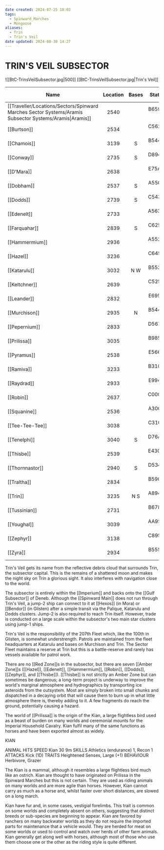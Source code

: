 ```yaml
---
date created: 2024-07-25 18:03
tags:
  - Spinward_Marches
  - Mongoose
aliases:
  - Trin
  - Trin's Veil
date updated: 2024-08-30 14:27
---
```


# TRIN'S VEIL SUBSECTOR

![[BtC-TrinsVeilSubsector.jpg|500]]
[[BtC-TrinsVeilSubsector.jpg|Trin's Veil]]

| Name                                                                                                      | Location | Bases | Statistics | Trade Codes |   Travel Code  |  Allegiance  | Gas Giants |
| --------------------------------------------------------------------------------------------------------- | :------: | :---: | :--------: | :---------: | :------------: | :----------: | :--------: |
| [[Traveller/Locations/Sectors/Spinward Marches Sector Systems/Aramis Subsector Systems/Aramis\|Aramis]] |   2540   |       |  B659772-6 |   Imperium  |        G       |              |            |
| [[Burtson]]                                                                                               |   2534   |       |  C562667-8 |    Ni Ri    |                | [[Imperium]] |      G     |
| [[Chamois]]                                                                                               |   3139   |   S   |  B544642-5 |    Ag Ni    |                | [[Imperium]] |      G     |
| [[Conway]]                                                                                                |   2735   |   S   |  D894586-7 |    Ag Ni    |                | [[Imperium]] |      G     |
| [[D'Mara]]                                                                                                |   2638   |       |  E75A798-5 |      Wa     |                | [[Imperium]] |            |
| [[Dobham]]                                                                                                |   2537   |   S   |  A550457-A |   De Ni Po  |                | [[Imperium]] |      G     |
| [[Dodds]]                                                                                                 |   2739   |   S   |  C5439DF-7 |   Hi In Po  | [[Amber Zone]] | [[Imperium]] |      G     |
| [[Edenelt]]                                                                                               |   2733   |       |  A5638BD-B |      Ri     | [[Amber Zone]] | [[Imperium]] |      G     |
| [[Farquahar]]                                                                                             |   2839   |   S   |  C625543-7 |      Ni     |                | [[Imperium]] |      G     |
| [[Hammermium]]                                                                                            |   2936   |       |  A5525AB-B |    Ni Po    | [[Amber Zone]] | [[Imperium]] |      G     |
| [[Hazel]]                                                                                                 |   3236   |       |  C645747-5 |      Ag     | [[Amber Zone]] | [[Imperium]] |            |
| [[Katarulu]]                                                                                              |   3032   |  N W  |  B552665-B |    Ni Po    |                | [[Imperium]] |      G     |
| [[Keltchner]]                                                                                             |   2639   |       |  C525567-9 |      Ni     |                | [[Imperium]] |      G     |
| [[Leander]]                                                                                               |   2832   |       |  E695244-5 |      Lo     |                | [[Imperium]] |      G     |
| [[Murchison]]                                                                                             |   2935   |   N   |  B544433-6 |      Ni     |                | [[Imperium]] |      G     |
| [[Pepernium]]                                                                                             |   2833   |       |  D567530-3 |    Ag Ni    |                | [[Imperium]] |      G     |
| [[Prilissa]]                                                                                              |   3035   |       |  B985588-6 |    Ag Ni    |                | [[Imperium]] |            |
| [[Pyramus]]                                                                                               |   2538   |       |  E566335-2 |      Lo     |                | [[Imperium]] |      G     |
| [[Ramiva]]                                                                                                |   3233   |       |  B3107A7-8 |      Na     |                | [[Imperium]] |      G     |
| [[Raydrad]]                                                                                               |   2933   |       |  E99467A-6 |    Ag Ni    |                | [[Imperium]] |      G     |
| [[Robin]]                                                                                                 |   2637   |       |  C00059C-C |   As Ni Va  | [[Amber Zone]] | [[Imperium]] |      G     |
| [[Squanine]]                                                                                              |   2536   |       |  A300550-B |    Ni Va    |                | [[Imperium]] |      G     |
| [[Tee-Tee-Tee]]                                                                                           |   3038   |       |  C310530-9 |      Ni     |                | [[Imperium]] |      G     |
| [[Tenelphi]]                                                                                              |   3040   |   S   |  D76A579-9 |    Ni Wa    |                | [[Imperium]] |      G     |
| [[Thisbe]]                                                                                                |   2539   |       |  E4305AD-6 |   De Ni Po  | [[Amber Zone]] | [[Imperium]] |      G     |
| [[Thornnastor]]                                                                                           |   2940   |   S   |  D534443-8 |      Ni     |                | [[Imperium]] |      G     |
| [[Traltha]]                                                                                               |   2834   |       |  B590630-6 |    De Ni    |                | [[Imperium]] |            |
| [[Trin]]                                                                                                  |   3235   |  N S  |  A894A96-F |    Hi In    |                | [[Imperium]] |      G     |
| [[Tussinian]]                                                                                             |   2731   |       |  B678324-7 |      Lo     |                | [[Imperium]] |            |
| [[Youghal]]                                                                                               |   3039   |       |  AA95345-B |      Lo     |                | [[Imperium]] |      G     |
| [[Zephyr]]                                                                                                |   3138   |       |  C89556A-5 |    Ag Ni    | [[Amber Zone]] | [[Imperium]] |      G     |
| [[Zyra]]                                                                                                  |   2934   |       |  B555448-7 |      Ni     |                | [[Imperium]] |      G     |

Trin's Veil gets its name from the reflective debris cloud that surrounds Trin, the subsector capital. This is the remains of a shattered moon and makes the night sky on Trin a glorious sight. It also interferes with navigation close to the world.

The subsector is entirely within the [[Imperium]] and backs onto the [[Gulf Subsector]] of Deneb. Although the [[Spinward Main]] does not run through Trin's Veil, a jump-2 ship can connect to it at [[Hexos]] (in Mora) or [[Bendor]] (in Glisten) after a simple transit via the Palique, Katarulu and Dodds clusters. Jump-2 is also required to reach Trin itself. However, trade is conducted on a large scale within the subsector's two main star clusters using jump-1 ships.

Trin's Veil is the responsibility of the 207th Fleet which, like the 100th in Glisten, is somewhat understrength.  Patrols are maintained from the fleet headquarters at Katarulu and bases on Murchison and Trin. The Sector Fleet maintains a reserve at Trin but this is a battle-reserve and rarely has vessels available for patrol work.

There are no [[Red Zone]]s in the subsector, but there are seven [[Amber Zone]]s ([[Hazel]], [[Edenelt]], [[Hammermium]], [[Robin]], [[Dodds]], [[Zephyr]], and [[Thisbe]]). [[Thisbe]] is not strictly an Amber Zone but can sometimes be dangerous; a long-term project is underway to improve the world's marginal atmosphere and hydrographics by transporting ice asteroids from the outsystem. Most are simply broken into small chunks and dispatched in a decaying orbit that will cause them to burn up in what little atmosphere there is, thereby adding to it. A few fragments do reach the ground, potentially causing a hazard.

The world of [[Prilissa]] is the origin of the Kian, a large flightless bird used as a beast of burden on many worlds and ceremonial mounts for the Imperial Household Cavalry. Kian fulfil many of the same functions as horses and have been exported almost as widely.

KIAN


ANIMAL HITS SPEED Kian 30 9m SKILLS Athletics (endurance) 1, Recon 1 ATTACKS Kick (1D)
TRAITS Heightened Senses, Large (+1)
BEHAVIOUR Herbivore, Grazer

The Kian is a mammal, although it resembles a large flightless bird much like an ostrich. Kian are thought to have originated on Prilissa in the Spinward Marches but this is not certain. They are used as riding animals on many worlds and are more agile than horses. However, Kian cannot carry as much as a horse and, whilst faster over short distances, are slowed on a long march.

Kian have fur and, in some cases, vestigial forelimbs. This trait is common on some worlds and completely absent on others, suggesting that distinct breeds or sub-species are beginning to appear. Kian are favored by ranchers on many backwater worlds as they do not require the imported parts for maintenance that a vehicle would. They are herded for meat on some worlds or used to control and watch over herds of other farm animals. Kian generally get along well with horses, although most of those who use them choose one or the other as the riding style is quite different.
